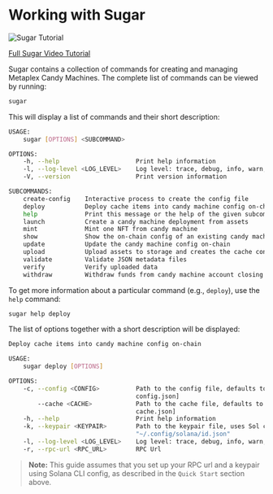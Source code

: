 # Working with Sugar

![Sugar Tutorial](ui/Sugar-Tutorial.gif#radius#shadow)

[Full Sugar Video Tutorial](https://user-images.githubusercontent.com/26067212/165967904-0a551b6e-dc7e-4d8c-9348-3093e0d93883.mp4)

Sugar contains a collection of commands for creating and managing Metaplex Candy Machines. The complete list of commands can be viewed by running:

```bash
sugar
```

This will display a list of commands and their short description:

```bash
USAGE:
    sugar [OPTIONS] <SUBCOMMAND>

OPTIONS:
    -h, --help                     Print help information
    -l, --log-level <LOG_LEVEL>    Log level: trace, debug, info, warn, error, off
    -V, --version                  Print version information

SUBCOMMANDS:
    create-config    Interactive process to create the config file
    deploy           Deploy cache items into candy machine config on-chain
    help             Print this message or the help of the given subcommand(s)
    launch           Create a candy machine deployment from assets
    mint             Mint one NFT from candy machine
    show             Show the on-chain config of an existing candy machine
    update           Update the candy machine config on-chain
    upload           Upload assets to storage and creates the cache config
    validate         Validate JSON metadata files
    verify           Verify uploaded data
    withdraw         Withdraw funds from candy machine account closing it
```

To get more information about a particular command (e.g., `deploy`), use the `help` command:

```bash
sugar help deploy
```

The list of options together with a short description will be displayed:
 
```bash
Deploy cache items into candy machine config on-chain

USAGE:
    sugar deploy [OPTIONS]

OPTIONS:
    -c, --config <CONFIG>          Path to the config file, defaults to "config.json" [default:
                                   config.json]
        --cache <CACHE>            Path to the cache file, defaults to "cache.json" [default:
                                   cache.json]
    -h, --help                     Print help information
    -k, --keypair <KEYPAIR>        Path to the keypair file, uses Sol config or defaults to
                                   "~/.config/solana/id.json"
    -l, --log-level <LOG_LEVEL>    Log level: trace, debug, info, warn, error, off
    -r, --rpc-url <RPC_URL>        RPC Url
```

> **Note:** This guide assumes that you set up your RPC url and a keypair using Solana CLI config, as described in the `Quick Start` section above.
